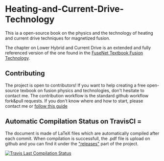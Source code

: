# Heating-and-Current-Drive-Technology
This ia a open-source book on the physics and the technology of heating and current drive techniques for magnetized fusion.  

The chapter on Lower Hybrid and Current Drive is an extended and fully referenced version of the one found in the [FuseNet Textbook Fusion Technology](http://www.fusenet.eu/node/367).

## Contributing
The project is open to contributors! If you want to help creating a free open-source texbook on fusion physics and technologies, don't hesitate to contact me. The contribution workflow is the standard github workflow fork&pull requests. If you don't know where and how to start, please contact me or [follow this guide](https://guides.github.com/activities/contributing-to-open-source/)


## Automatic Compilation Status on TravisCI =
The document is made of LaTeX files which are automatically compiled after each commit. When compilation is successfull, the .pdf file is upload on github and you can find it under the ["releases"](https://github.com/jhillairet/Heating-and-Current-Drive-Technology/releases) part of the project. 

[![Travis Last Compilation Status](https://travis-ci.org/jhillairet/Heating-and-Current-Drive-Technology.svg?branch=master)
](https://travis-ci.org/jhillairet/Heating-and-Current-Drive-Technology)
